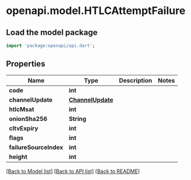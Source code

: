 # openapi.model.HTLCAttemptFailure

## Load the model package
```dart
import 'package:openapi/api.dart';
```

## Properties
Name | Type | Description | Notes
------------ | ------------- | ------------- | -------------
**code** | **int** |  | 
**channelUpdate** | [**ChannelUpdate**](ChannelUpdate.md) |  | 
**htlcMsat** | **int** |  | 
**onionSha256** | **String** |  | 
**cltvExpiry** | **int** |  | 
**flags** | **int** |  | 
**failureSourceIndex** | **int** |  | 
**height** | **int** |  | 

[[Back to Model list]](../README.md#documentation-for-models) [[Back to API list]](../README.md#documentation-for-api-endpoints) [[Back to README]](../README.md)


